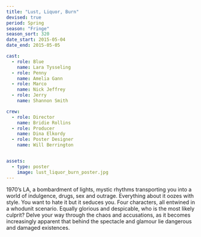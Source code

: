 ```yaml
---
title: "Lust, Liquor, Burn"
devised: true
period: Spring
season: "Fringe"
season_sort: 320
date_start: 2015-05-04
date_end: 2015-05-05

cast:
  - role: Blue
    name: Lara Tysseling
  - role: Penny
    name: Amelia Gann
  - role: Marco
    name: Nick Jeffrey
  - role: Jerry
    name: Shannon Smith

crew:
  - role: Director
    name: Bridie Rollins
  - role: Producer
    name: Dina Elkordy
  - role: Poster Designer
    name: Will Berrington


assets:
  - type: poster
    image: lust_liquor_burn_poster.jpg
---
```


1970’s LA, a bombardment of lights, mystic rhythms transporting you into a world of indulgence, drugs, sex and outrage. Everything about it oozes with style. You want to hate it but it seduces you. Four characters, all entwined in a whodunit scenario. Equally glorious and despicable, who is the most likely culprit? Delve your way through the chaos and accusations, as it becomes increasingly apparent that behind the spectacle and glamour lie dangerous and damaged existences.
